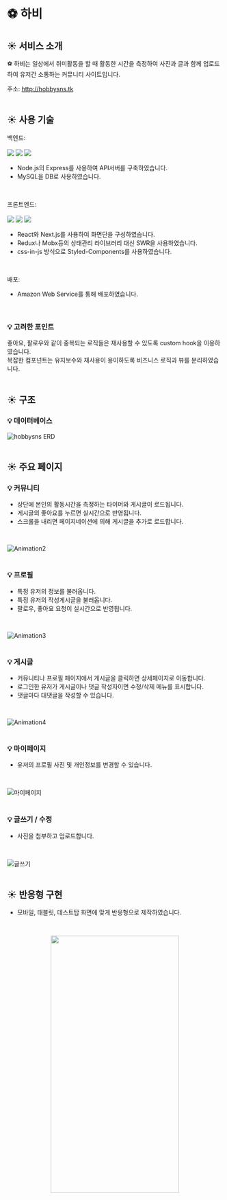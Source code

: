 # ⚽️ 하비

## :sunny: 서비스 소개
⚽️ 하비는 일상에서 취미활동을 할 때 활동한 시간을 측정하여 사진과 글과 함께 업로드하여 유저간 소통하는 커뮤니티 사이트입니다.

주소: http://hobbysns.tk
<br/>
<br/>

## :sunny: 사용 기술

백엔드:
<br/>
<br/>
<img src="https://img.shields.io/badge/Node.js-339933?style=flat-square&logo=Node.js&logoColor=white"/><a/>
<img src="https://img.shields.io/badge/Express-000000?style=flat-square&logo=Express&logoColor=white"/><a/>
<img src="https://img.shields.io/badge/MYSQL-4479A1?style=flat-square&logo=MySQL&logoColor=white"/><a/>
+ Node.js의 Express를 사용하여 API서버를 구축하였습니다.  
+ MySQL을 DB로 사용하였습니다.
<br/>

프론트엔드:
<br/>
<br/>
<img src="https://img.shields.io/badge/React-61DAFB?style=flat-square&logo=React&logoColor=white"/><a/>
<img src="https://img.shields.io/badge/Next.js-000000?style=flat-square&logo=Next.js&logoColor=white"/><a/>
<img src="https://img.shields.io/badge/styled components-DB7093?style=flat-square&logo=styled-components&logoColor=white"/><a/>
+ React와 Next.js를 사용하여 화면단을 구성하였습니다.  
+ Redux나 Mobx등의 상태관리 라이브러리 대신 SWR을 사용하였습니다.  
+ css-in-js 방식으로 Styled-Components를 사용하였습니다.
<br/>

배포:
+ Amazon Web Service를 통해 배포하였습니다.
<br/>

### :bulb: 고려한 포인트
좋아요, 팔로우와 같이 중복되는 로직들은 재사용할 수 있도록 custom hook을 이용하였습니다.  
복잡한 컴포넌트는 유지보수와 재사용이 용이하도록 비즈니스 로직과 뷰를 분리하였습니다. 
<br/>
<br/>

## :sunny: 구조

### :bulb: 데이터베이스
![hobbysns ERD](https://user-images.githubusercontent.com/84958904/149623682-17b1772e-9804-47d6-9470-0c19e8939b54.png)
<br/>
<br/>

## :sunny: 주요 페이지
### :bulb: 커뮤니티
+ 상단에 본인의 활동시간을 측정하는 타이머와 게시글이 로드됩니다. 
+ 게시글의 좋아요를 누르면 실시간으로 반영됩니다.
+ 스크롤을 내리면 페이지네이션에 의해 게시글을 추가로 로드합니다.
<br/>

![Animation2](https://user-images.githubusercontent.com/84958904/148893251-6118b8fb-6253-4782-aff6-b44640925921.gif)
<br/>
<br/>

### :bulb: 프로필
+ 특정 유저의 정보를 불러옵니다.
+ 특정 유저의 작성게시글을 불러옵니다.
+ 팔로우, 좋아요 요청이 실시간으로 반영됩니다.
<br/>

![Animation3](https://user-images.githubusercontent.com/84958904/148894665-7155b6f2-08c4-4979-9f8a-f655f27477c3.gif)
<br/>
<br/>

### :bulb: 게시글
+ 커뮤니티나 프로필 페이지에서 게시글을 클릭하면 상세페이지로 이동합니다.
+ 로그인한 유저가 게시글이나 댓글 작성자이면 수정/삭제 메뉴를 표시합니다.
+ 댓글마다 대댓글을 작성할 수 있습니다.
<br/>

![Animation4](https://user-images.githubusercontent.com/84958904/148897361-bee525a6-844d-42ce-b4c5-b85dc670a389.gif)
<br/>
<br/>

### :bulb: 마이페이지
+ 유저의 프로필 사진 및 개인정보를 변경할 수 있습니다.
<br/>

![마이페이지](https://user-images.githubusercontent.com/84958904/148897775-dba20229-c0cc-44ed-9ca7-4ed4dd0b4687.png)
<br/>
<br/>

### :bulb: 글쓰기 / 수정
+ 사진을 첨부하고 업로드합니다.
<br/>

![글쓰기](https://user-images.githubusercontent.com/84958904/148898819-e5fca944-9693-41da-ae86-8620eed480ad.png)
<br/>
<br/>

## :sunny: 반응형 구현
+ 모바일, 태블릿, 데스트탑 화면에 맞게 반응형으로 제작하였습니다.
<br/>
<p align="center">
  <image src="https://user-images.githubusercontent.com/84958904/148899877-ed14677f-1592-49ba-81d6-cdfec2ca3028.png" width="300" height="600"/>
</p>
<br/>
<br/>
